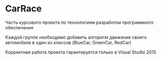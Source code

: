# CarRace
Часть курсового проекта по технологиям разработки программного обеспечения

Каждой группе необходимо добавить алгоритм движения своего автомобиля в один из классов (BlueCar, GreenCar, RedCar)

Корректная работа проекта гарантируется только в Visual Studio 2015
